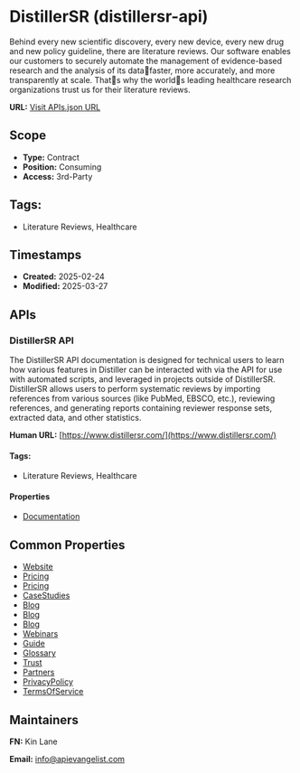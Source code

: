 # DistillerSR (distillersr-api)
Behind every new scientific discovery, every new device, every new drug and new policy guideline, there are literature reviews. Our software enables our customers to securely automate the management of evidence-based research and the analysis of its datafaster, more accurately, and more transparently at scale. Thats why the worlds leading healthcare research organizations trust us for their literature reviews.

**URL:** [Visit APIs.json URL](https://raw.githubusercontent.com/api-evangelist/distillersr-api/refs/heads/main/apis.yml)

## Scope

- **Type:** Contract 
- **Position:** Consuming 
- **Access:** 3rd-Party 

## Tags:

 - Literature Reviews, Healthcare

## Timestamps

- **Created:** 2025-02-24 
- **Modified:** 2025-03-27 

## APIs

### DistillerSR API
The DistillerSR API documentation is designed for technical users to learn how various features in Distiller can be interacted with via the API for use with automated scripts, and leveraged in projects outside of DistillerSR. DistillerSR allows users to perform systematic reviews by importing references from various sources (like PubMed, EBSCO, etc.), reviewing references, and generating reports containing reviewer response sets, extracted data, and other statistics. 

**Human URL:** [https://www.distillersr.com/](https://www.distillersr.com/)


#### Tags:

 - Literature Reviews, Healthcare

#### Properties

- [Documentation](https://apidocs.evidencepartners.com/)

## Common Properties

- [Website](https://www.distillersr.com/)
- [Pricing](https://www.distillersr.com/pricing/corporate-and-government-pricing)
- [Pricing](https://www.distillersr.com/pricing/student-pricing)
- [CaseStudies](https://www.distillersr.com/resources#case-studies)
- [Blog](https://www.distillersr.com/resources/blog)
- [Blog](https://www.distillersr.com/resources/blog)
- [Blog](https://www.distillersr.com/resources/blog)
- [Webinars](https://www.distillersr.com/resources#webinars)
- [Guide](https://www.distillersr.com/resources#guides)
- [Glossary](https://www.distillersr.com/glossary)
- [Trust](https://www.distillersr.com/about/trust)
- [Partners](https://www.distillersr.com/partners)
- [PrivacyPolicy](https://www.distillersr.com/evidence-partners-incorporated-website-privacy-statement)
- [TermsOfService](https://www.distillersr.com/evidence-partners-incorporated-website-terms-of-use)

## Maintainers

**FN:** Kin Lane

**Email:** info@apievangelist.com

